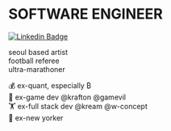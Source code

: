 # SOFTWARE ENGINEER

[![Linkedin Badge](https://img.shields.io/badge/-LinkedIn-blue?style=flat-square&logo=Linkedin&logoColor=white&link=https://www.linkedin.com/in/chaos314/)](https://www.linkedin.com/in/chaos314/)

seoul based artist\
football referee\
ultra-marathoner

💰 ex-quant, especially ₿\
👾 ex-game dev @krafton @gamevil\
🏋️ ex-full stack dev @kream @w-concept\
🗽 ex-new yorker
